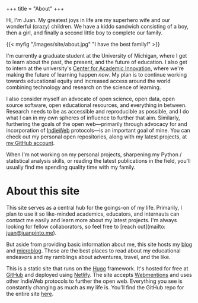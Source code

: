 +++
title = "About"
+++

Hi, I'm Juan. My greatest joys in life are my superhero wife and our wonderful (crazy) children. We have a kiddo sandwich consisting of a boy, then a girl, and finally a second little boy to complete our family.

{{< myfig "/images/site/about.jpg" "I have the best family!" >}}

I'm currently a graduate student at the University of Michigan, where I get to learn about the past, the present, and the future of education. I also get to intern at the university's [Center for Academic Innovation](https://ai.umich.edu), where we're making the future of learning happen *now*. My plan is to continue working towards educational equity and increased access around the world combining technology and research on the science of learning.

I also consider myself an advocate of open science, open data, open source software, open educational resources, and everything in between. Research needs to be as accessible and reproducible as possible, and I do what I can in my own spheres of influence to further that aim. Similarly, furthering the goals of the open web—primarily through advocacy for and incorporation of [IndieWeb](https://indieweb.org) protocols—is an important goal of mine. You can check out my personal open repositories, along with my latest projects, at [my GitHub account](https://github.com/juandpinto).

When I'm not working on my personal projects, sharpening my Python / statistical analysis skills, or reading the latest publications in the field, you'll usually find me spending quality time with my family.


# About this site

This site serves as a central hub for the goings-on of my life. Primarily, I plan to use it so like-minded academics, educators, and internauts can contact me easily and learn more about my latest projects. I'm always looking for fellow collaborators, so feel free to [reach out](mailto: juan@juanpinto.me).

But aside from providing basic information about me, this site hosts my [blog](/blog/) and [microblog](/microblog/). These are the best places to read about my educational endeavors and my ramblings about adventures, travel, and the like.

This is a static site that runs on the [Hugo](https://gohugo.io) framework. It's hosted for free at [GitHub](https://github.com) and deployed using [Netlify](https://www.netlify.com). The site accepts [Webmentions](https://indieweb.org/Webmention) and uses other IndieWeb protocols to further the open web. Everything you see is constantly changing as much as my life is. You'll find the GitHub repo for the entire site [here](https://github.com/juandpinto/juanpinto.me).

